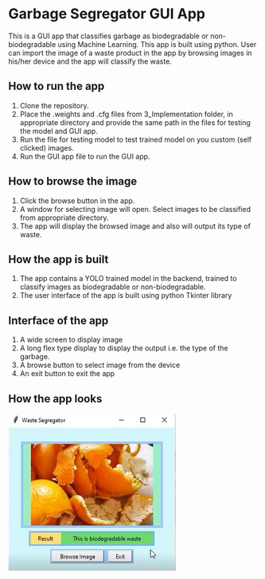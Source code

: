 # Garbage Segregator GUI App
This is a GUI app that classifies garbage as biodegradable or non-biodegradable using Machine Learning. This app is built using python. User can import the image of a waste product in the app by browsing images in his/her device and the app will classify the waste.

## How to run the app
1. Clone the repository.
2. Place the .weights and .cfg files from 3_Implementation folder, in appropriate directory and provide the same path in the files for testing the model and GUI app.
3. Run the file for testing model to test trained model on you custom (self clicked) images.
4. Run the GUI app file to run the GUI app.

## How to browse the image
1. Click the browse button in the app.
2. A window for selecting image will open. Select images to be classified from appropriate directory.
3. The app will display the browsed image and also will output its type of waste.

## How the app is built
1. The app contains a YOLO trained model in the backend, trained to classify images as biodegradable or non-biodegradable.
2. The user interface of the app is built using python Tkinter library

## Interface of the app
1. A wide screen to display image
2. A long flex type display to display the output i.e. the type of the garbage.
3. A browse button to select image from the device
4. An exit button to exit the app

## How the app looks
![alt text](https://github.com/jatin-kumar-123/First_Sprint_Mini_Project/blob/main/App_Interface.JPG)
